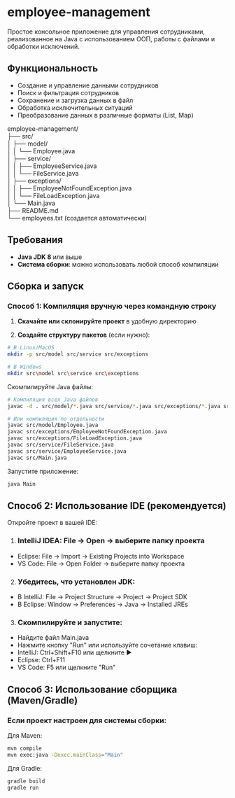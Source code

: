 # employee-management

Простое консольное приложение для управления сотрудниками, реализованное на Java с использованием ООП, работы с файлами и обработки исключений.

## Функциональность

-  Создание и управление данными сотрудников
-  Поиск и фильтрация сотрудников
-  Сохранение и загрузка данных в файл
-  Обработка исключительных ситуаций
-  Преобразование данных в различные форматы (List, Map)

employee-management/<br>
├── src/<br>
│ ├── model/<br>
│ │ └── Employee.java<br>
│ ├── service/<br>
│ │ ├── EmployeeService.java<br>
│ │ └── FileService.java<br>
│ ├── exceptions/<br>
│ │ ├── EmployeeNotFoundException.java<br>
│ │ └── FileLoadException.java<br>
│ └── Main.java<br>
├── README.md <br>
└── employees.txt (создается автоматически) <br>


## Требования

- **Java JDK 8** или выше
- **Система сборки**: можно использовать любой способ компиляции

## Сборка и запуск

### Способ 1: Компиляция вручную через командную строку

1. **Скачайте или склонируйте проект** в удобную директорию

2. **Создайте структуру пакетов** (если нужно):
```bash
# В Linux/MacOS
mkdir -p src/model src/service src/exceptions

# В Windows
mkdir src\model src\service src\exceptions
```


Скомпилируйте Java файлы:

```bash
# Компиляция всех Java файлов
javac -d . src/model/*.java src/service/*.java src/exceptions/*.java src/Main.java

# Или компиляция по отдельности
javac src/model/Employee.java
javac src/exceptions/EmployeeNotFoundException.java
javac src/exceptions/FileLoadException.java
javac src/service/FileService.java
javac src/service/EmployeeService.java
javac src/Main.java
```

Запустите приложение:

```bash
java Main
```

## Способ 2: Использование IDE (рекомендуется)
Откройте проект в вашей IDE:

1. ### IntelliJ IDEA: File → Open → выберите папку проекта 
* Eclipse: File → Import → Existing Projects into Workspace 
* VS Code: File → Open Folder → выберите папку проекта

2. ### Убедитесь, что установлен JDK:
* В IntelliJ: File → Project Structure → Project → Project SDK
* В Eclipse: Window → Preferences → Java → Installed JREs

3. ### Скомпилируйте и запустите:
* Найдите файл Main.java
* Нажмите кнопку "Run" или используйте сочетание клавиш:
* IntelliJ: Ctrl+Shift+F10 или щелкните ▶️
* Eclipse: Ctrl+F11
* VS Code: F5 или щелкните "Run"

## Способ 3: Использование сборщика (Maven/Gradle)
### Если проект настроен для системы сборки:

Для Maven:

```bash
mvn compile
mvn exec:java -Dexec.mainClass="Main"
```
Для Gradle:

```bash
gradle build
gradle run
```